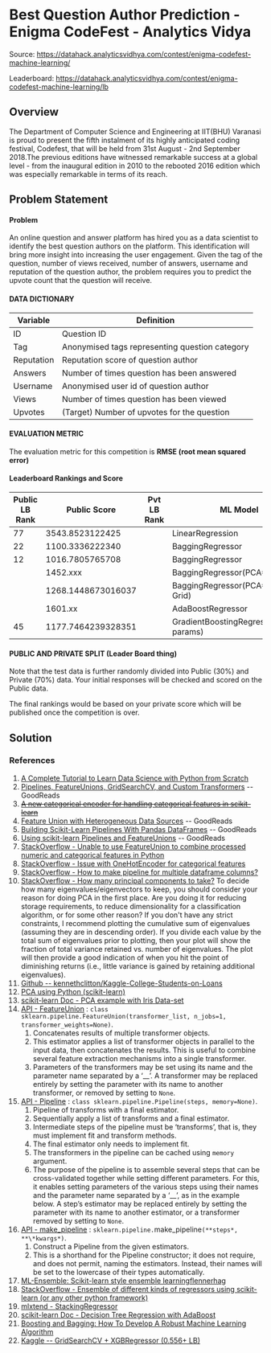 # Best Question Author Prediction - Enigma CodeFest - Analytics Vidya

Source: https://datahack.analyticsvidhya.com/contest/enigma-codefest-machine-learning/

Leaderboard: https://datahack.analyticsvidhya.com/contest/enigma-codefest-machine-learning/lb



## Overview

The Department of Computer Science and Engineering at IIT(BHU) Varanasi is proud to present the fifth instalment of its highly anticipated coding festival, Codefest, that will be held from 31st August - 2nd September 2018.The previous editions have witnessed remarkable success at a global level - from the inaugural edition in 2010 to the rebooted 2016 edition which was especially remarkable in terms of its reach.



## Problem Statement

#### Problem
An online question and answer platform has hired you as a data scientist to identify the best question authors on the platform. This identification will bring more insight into increasing the user engagement. Given the tag of the question, number of views received, number of answers, username and reputation of the question author, the problem requires you to predict the upvote count that the question will receive.

#### DATA DICTIONARY

| **Variable** | **Definition**                                 |
| ------------ | ---------------------------------------------- |
| ID           | Question ID                                    |
| Tag          | Anonymised tags representing question category |
| Reputation   | Reputation score of question author            |
| Answers      | Number of times question has been answered     |
| Username     | Anonymised user id of question author          |
| Views        | Number of times question has been viewed       |
| Upvotes      | (Target) Number of upvotes for the question    |

#### EVALUATION METRIC

The evaluation metric for this competition is **RMSE (root mean squared error)**

#### Leaderboard Rankings and Score

| Public LB Rank | Public Score       | Pvt LB Rank | ML Model                                  |
| -------------- | ------------------ | ----------- | ----------------------------------------- |
| 77             | 3543.8523122425    |             | LinearRegression                          |
| 22             | 1100.3336222340    |             | BaggingRegressor                          |
| 12             | 1016.7805765708    |             | BaggingRegressor                          |
|                | 1452.xxx           |             | BaggingRegressor(PCA=5)                   |
|                | 1268.1448673016037 |             | BaggingRegressor(PCA=5 and Grid)          |
|                | 1601.xx            |             | AdaBoostRegressor                         |
| 45             | 1177.7464239328351 |             | GradientBoostingRegressor(default params) |



#### PUBLIC AND PRIVATE SPLIT (Leader Board thing)

Note that the test data is further randomly divided into Public (30%) and Private (70%) data. Your initial responses will be checked and scored on the Public data.

The final rankings would be based on your private score which will be published once the competition is over.

	

## Solution

### References	

1. [A Complete Tutorial to Learn Data Science with Python from Scratch](https://www.analyticsvidhya.com/blog/2016/01/complete-tutorial-learn-data-science-python-scratch-2/) 
2. [Pipelines, FeatureUnions, GridSearchCV, and Custom Transformers](https://blog.pursuitofzen.com/pipelines-featureunions-gridsearchcv-and-custom-transformers/) -- GoodReads
3. [~~A new categorical encoder for handling categorical features in scikit-learn~~](https://jorisvandenbossche.github.io/blog/2017/11/20/categorical-encoder/)
4. [Feature Union with Heterogeneous Data Sources](http://scikit-learn.org/stable/auto_examples/hetero_feature_union.html) -- GoodReads
5. [Building Scikit-Learn Pipelines With Pandas DataFrames](https://ramhiser.com/post/2018-04-16-building-scikit-learn-pipeline-with-pandas-dataframe/) -- GoodReads
6. [Using scikit-learn Pipelines and FeatureUnions](http://zacstewart.com/2014/08/05/pipelines-of-featureunions-of-pipelines.html) -- GoodReads
7. [StackOverflow - Unable to use FeatureUnion to combine processed numeric and categorical features in Python](https://stackoverflow.com/questions/48994618/unable-to-use-featureunion-to-combine-processed-numeric-and-categorical-features)
8. [StackOverflow - Issue with OneHotEncoder for categorical features](https://stackoverflow.com/a/43589167/498604)
9. [StackOverflow - How to make pipeline for multiple dataframe columns?](https://stackoverflow.com/questions/47895434/how-to-make-pipeline-for-multiple-dataframe-columns)
10. [StackOverflow - How many principal components to take?](https://stackoverflow.com/a/12073948) 
   To decide how many eigenvalues/eigenvectors to keep, you should consider your reason for doing PCA in the first place. Are you doing it for reducing storage requirements, to reduce dimensionality for a classification algorithm, or for some other reason? If you don't have any strict constraints, I recommend plotting the cumulative sum of eigenvalues (assuming they are in descending order). If you divide each value by the total sum of eigenvalues prior to plotting, then your plot will show the fraction of total variance retained vs. number of eigenvalues. The plot will then provide a good indication of when you hit the point of diminishing returns (i.e., little variance is gained by retaining additional eigenvalues).
11. [Github -- kennethclitton/Kaggle-College-Students-on-Loans](https://github.com/kennethclitton/Kaggle-College-Students-on-Loans/blob/master/regression_challenge.py)
12. [PCA using Python (scikit-learn)](https://towardsdatascience.com/pca-using-python-scikit-learn-e653f8989e60)
13. [scikit-learn Doc - PCA example with Iris Data-set](http://scikit-learn.org/stable/auto_examples/decomposition/plot_pca_iris.html)
14. [API - FeatureUnion](http://scikit-learn.org/stable/modules/generated/sklearn.pipeline.FeatureUnion.html) : 
    `class sklearn.pipeline.FeatureUnion(transformer_list, n_jobs=1, transformer_weights=None)`.
    1. Concatenates results of multiple transformer objects.
    2. This estimator applies a list of transformer objects in parallel to the input data, then concatenates the results. This is useful to combine several feature extraction mechanisms into a single transformer.
    3. Parameters of the transformers may be set using its name and the parameter name separated by a ‘__’. A transformer may be replaced entirely by setting the parameter with its name to another transformer, or removed by setting to `None`.
15. [API - Pipeline](http://scikit-learn.org/stable/modules/generated/sklearn.pipeline.Pipeline.html) :
    `class sklearn.pipeline.Pipeline(steps, memory=None)`.
    1. Pipeline of transforms with a final estimator.
    2. Sequentially apply a list of transforms and a final estimator.
    3. Intermediate steps of the pipeline must be ‘transforms’, that is, they must implement fit and transform methods.
    4. The final estimator only needs to implement fit.
    5. The transformers in the pipeline can be cached using `memory` argument.
    6. The purpose of the pipeline is to assemble several steps that can be cross-validated together while setting different parameters. For this, it enables setting parameters of the various steps using their
       names and the parameter name separated by a ‘__’, as in the example below. A step’s estimator may be replaced entirely by setting the parameter with its name to another estimator, or a transformer removed by setting to `None`.
16. [API - make_pipeline](http://scikit-learn.org/stable/modules/generated/sklearn.pipeline.make_pipeline.html) :
    ``sklearn.pipeline.``make_pipeline`(**steps*, **\*kwargs*)`.
    1. Construct a Pipeline from the given estimators.
    2. This is a shorthand for the Pipeline constructor; it does not require, and does not permit, naming the estimators. Instead, their names will be set to the lowercase of their types automatically.
17. [ML-Ensemble: Scikit-learn style ensemble learningflennerhag](https://www.kaggle.com/flennerhag/ml-ensemble-scikit-learn-style-ensemble-learning)
18. [StackOverflow - Ensemble of different kinds of regressors using scikit-learn (or any other python framework)](https://stackoverflow.com/questions/28727709/ensemble-of-different-kinds-of-regressors-using-scikit-learn-or-any-other-pytho)
19. [mlxtend - StackingRegressor](http://rasbt.github.io/mlxtend/user_guide/regressor/StackingRegressor/)
20. [scikit-learn Doc - Decision Tree Regression with AdaBoost](http://scikit-learn.org/stable/auto_examples/ensemble/plot_adaboost_regression.html#sphx-glr-auto-examples-ensemble-plot-adaboost-regression-py)
21. [Boosting and Bagging: How To Develop A Robust Machine Learning Algorithm](https://hackernoon.com/how-to-develop-a-robust-algorithm-c38e08f32201)
22. [Kaggle -- GridSearchCV + XGBRegressor (0.556+ LB)](https://www.kaggle.com/omarito/gridsearchcv-xgbregressor-0-556-lb)